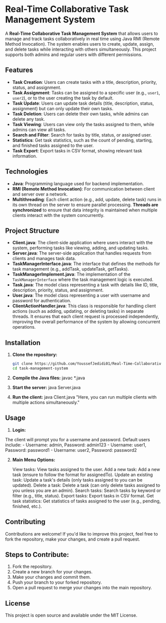 # Real-Time Collaborative Task Management System

A **Real-Time Collaborative Task Management System** that allows users to manage and track tasks collaboratively in real time using Java RMI (Remote Method Invocation). The system enables users to create, update, assign, and delete tasks while interacting with others simultaneously. This project supports both admins and regular users with different permissions.

## Features
- **Task Creation**: Users can create tasks with a title, description, priority, status, and assignment.
- **Task Assignment**: Tasks can be assigned to a specific user (e.g., `user1`, `user2`), or to the user creating the task by default.
- **Task Update**: Users can update task details (title, description, status, assignment) but can only update their own tasks.
- **Task Deletion**: Users can delete their own tasks, while admins can delete any task.
- **Task Viewing**: Users can view only the tasks assigned to them, while admins can view all tasks.
- **Search and Filter**: Search for tasks by title, status, or assigned user.
- **Statistics**: Get task statistics, such as the count of pending, starting, and finished tasks assigned to the user.
- **Task Export**: Export tasks in CSV format, showing relevant task information.
  
## Technologies
- **Java**: Programming language used for backend implementation.
- **RMI (Remote Method Invocation)**: For communication between client and server over a network.
- **Multithreading**: Each client action (e.g., add, update, delete task) runs in its own thread on the server to ensure parallel processing. **Threads are synchronized** to ensure that data integrity is maintained when multiple clients interact with the system concurrently.

## Project Structure
- **Client.java**: The client-side application where users interact with the system, performing tasks like viewing, adding, and updating tasks.
- **Server.java**: The server-side application that handles requests from clients and manages task data.
- **TaskManagerInterface.java**: The interface that defines the methods for task management (e.g., addTask, updateTask, getTasks).
- **TaskManagerImplement.java**: The implementation of the `TaskManagerInterface` where the task management logic is executed.
- **Task.java**: The model class representing a task with details like ID, title, description, priority, status, and assignment.
- **User.java**: The model class representing a user with username and password for authentication.
- **ClientActionHandler.java**: This class is responsible for handling client actions (such as adding, updating, or deleting tasks) in separate threads. It ensures that each client request is processed independently, improving the overall performance of the system by allowing concurrent operations.

## Installation
1. **Clone the repository:**

   ```bash
   git clone https://github.com/YoussefJedidi01/Real-Time-Collaborative-Task-Management-System-
   cd task-management-system
2. **Compile the Java files:**
javac *.java
3. **Start the server:**
java Server.java
4. **Run the client:**
java Client.java
"Here, you can run multiple clients with multiple actions simultaneously."

## Usage
1. **Login:**

  The client will prompt you for a username and password. Default users include:
    - Username: admin, Password: admin123
    - Username: user1, Password: password1
    - Username: user2, Password: password2

2. **Main Menu Options:**

    View tasks: View tasks assigned to the user.
    Add a new task: Add a new task (ensure to follow the format for assignedTo).
    Update an existing task: Update a task's details (only tasks assigned to you can be updated).
    Delete a task: Delete a task (can only delete tasks assigned to you unless you are an admin).
    Search tasks: Search tasks by keyword or filter (e.g., title, status).
    Export tasks: Export tasks in CSV format.
    Get task statistics: Get statistics of tasks assigned to the user (e.g., pending, finished, etc.).

## Contributing
Contributions are welcome! If you'd like to improve this project, feel free to fork the repository, make your changes, and create a pull request.

## Steps to Contribute:
1. Fork the repository.  
2. Create a new branch for your changes.  
3. Make your changes and commit them.  
4. Push your branch to your forked repository.  
5. Open a pull request to merge your changes into the main repository.

## License
This project is open source and available under the MIT License.
